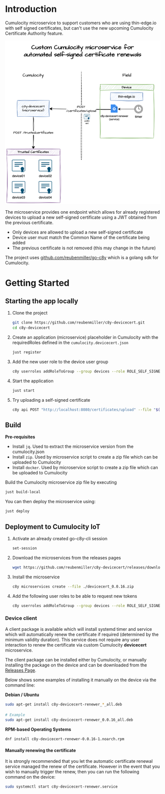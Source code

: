 # Introduction

Cumulocity microservice to support customers who are using thin-edge.io with self signed certificates, but can't
use the new upcoming Cumulocity Certificate Authority feature.

![architecture](./docs/architecture.drawio.png)

The microservice provides one endpoint which allows for already registered devices to upload a new self-signed certificate
using a JWT obtained from the previous certificate.

* Only devices are allowed to upload a new self-signed certificate
* Device user must match the Common Name of the certificate being added
* The previous certificate is not removed (this may change in the future)

The project uses [github.com/reubenmiller/go-c8y](github.com/reubenmiller/go-c8y) which is a golang sdk for Cumulocity.

# Getting Started

## Starting the app locally

1. Clone the project

    ```sh
    git clone https://github.com/reubenmiller/c8y-devicecert.git
    cd c8y-devicecert
    ```

1. Create an application (microservice) placeholder in Cumulocity with the requiredRoles defined in the `cumulocity.devicecert.json`

    ```sh
    just register
    ```

1. Add the new user role to the device user group

    ```sh
    c8y userroles addRoleToGroup --group devices --role ROLE_SELF_SIGNED_CERT_CREATE
    ```

1. Start the application

    ```sh
    just start
    ```

1. Try uploading a self-signed certificate

    ```sh
    c8y api POST "http://localhost:8080/certificates/upload" --file "$(tedge config get device.cert_path)" --force
    ```

## Build

**Pre-requisites**

* Install `jq`. Used to extract the microservice version from the cumulocity.json
* Install `zip`. Used by microservice script to create a zip file which can be uploaded to Cumulocity
* Install `docker`. Used by microservice script to create a zip file which can be uploaded to Cumulocity

Build the Cumulocity microservice zip file by executing

```sh
just build-local
```

You can then deploy the microservice using:

```sh
just deploy
```

## Deployment to Cumulocity IoT

1. Activate an already created go-c8y-cli session

    ```sh
    set-session
    ```

1. Download the microservices from the releases pages

    ```sh
    wget https://github.com/reubenmiller/c8y-devicecert/releases/download/0.0.16/devicecert_0.0.16.zip
    ```

1. Install the microservice

    ```sh
    c8y microservices create --file ./devicecert_0.0.16.zip
    ```

1. Add the following user roles to be able to request new tokens

    ```sh
    c8y userroles addRoleToGroup --group devices --role ROLE_SELF_SIGNED_CERT_CREATE
    ```

### Device client

A client package is available which will install systemd timer and service which will automatically renew the certificate if required (determined by the minimum validity duration). This service does not require any user interaction to renew the certificate via custom Cumulocity **devicecert** microservice.

The client package can be installed either by Cumulocity, or manually installing the package on the device and can be downloaded from the [Releases Page](https://github.com/reubenmiller/c8y-devicecert/releases).

Below shows some examples of installing it manually on the device via the command line:

**Debian / Ubuntu**

```sh
sudo apt-get install c8y-devicecert-renewer_*_all.deb

# Example
sudo apt-get install c8y-devicecert-renewer_0.0.16_all.deb
```

**RPM-based Operating Systems**

```sh
dnf install c8y-devicecert-renewer-0.0.16-1.noarch.rpm
```

#### Manually renewing the certificate

It is strongly recommended that you let the automatic certificate renewal service managed the renew of the certificate. However in the event
that you wish to manually trigger the renew, then you can run the following command on the device:

```sh
sudo systemctl start c8y-devicecert-renewer.service
```
